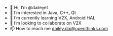 - 👋 Hi, I’m @daileyet
- 👀 I’m interested in Java, C++, Qt
- 🌱 I’m currently learning V2X, Android HAL
- 💞️ I’m looking to collaborate on V2X
- 📫 How to reach me dailey.dai@openthinks.com

<!---
daileyet/daileyet is a ✨ special ✨ repository because its `README.md` (this file) appears on your GitHub profile.
You can click the Preview link to take a look at your changes.
--->

